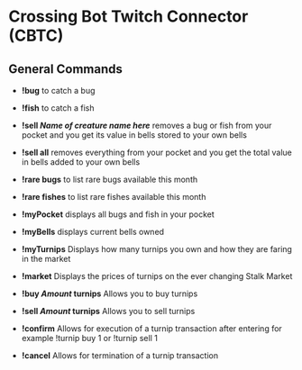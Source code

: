 # Crossing Bot Twitch Connector (CBTC)

## General Commands

- **!bug** to catch a bug

- **!fish** to catch a fish

- **!sell *Name of creature name here*** removes a bug or fish from your pocket and you get its value in bells stored to your own bells

- **!sell all** removes everything from your pocket and you get the total value in bells added to your own bells

- **!rare bugs** to list rare bugs available this month

- **!rare fishes** to list rare fishes available this month

- **!myPocket** displays all bugs and fish in your pocket

- **!myBells** displays current bells owned

- **!myTurnips** Displays how many turnips you own and how they are faring in the market

- **!market** Displays the prices of turnips on the ever changing Stalk Market

- **!buy *Amount* turnips** Allows you to buy turnips

- **!sell *Amount* turnips** Allows you to sell turnips

- **!confirm** Allows for execution of a turnip transaction after entering for example !turnip buy 1 or !turnip sell 1

- **!cancel** Allows for termination of a turnip transaction
